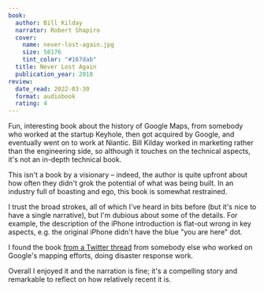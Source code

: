 ```yaml
---
book:
  author: Bill Kilday
  narrator: Robert Shapiro
  cover:
    name: never-lost-again.jpg
    size: 58176
    tint_color: "#167dab"
  title: Never Lost Again
  publication_year: 2018
review:
  date_read: 2022-03-30
  format: audiobook
  rating: 4
---
```


Fun, interesting book about the history of Google Maps, from somebody who worked at the startup Keyhole, then got acquired by Google, and eventually went on to work at Niantic.
Bill Kilday worked in marketing rather than the engineering side, so although it touches on the technical aspects, it's not an in-depth technical book.

This isn't a book by a visionary – indeed, the author is quite upfront about how often they didn't grok the potential of what was being built.
In an industry full of boasting and ego, this book is somewhat restrained.

I trust the broad strokes, all of which I've heard in bits before (but it's nice to have a single narrative), but I'm dubious about some of the details.
For example, the description of the iPhone introduction is flat-out wrong in key aspects, e.g. the original iPhone didn't have the blue "you are here" dot.

I found the book [from a Twitter thread](https://twitter.com/swearyanthony/status/1327556892365709313) from somebody else who worked on Google's mapping efforts, doing disaster response work.

Overall I enjoyed it and the narration is fine; it's a compelling story and remarkable to reflect on how relatively recent it is.
